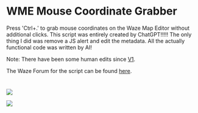 # WME Mouse Coordinate Grabber
Press 'Ctrl+.' to grab mouse coordinates on the Waze Map Editor without additional clicks.
This script was entirely created by ChatGPT!!!!! The only thing I did was remove a JS alert and edit the metadata. All the actually functional code was written by AI!

Note: There have been some human edits since [V1](https://github.com/DeviateFromThePlan/WME-Mouse-Coordinate-Grabber/releases/tag/2024.01.10.01).

The Waze Forum for the script can be found [here](https://www.waze.com/forum/viewtopic.php?t=402506).
#
[![](https://i.ibb.co/JzHFKzj/button-install-here.png)](https://github.com/DeviateFromThePlan/WME-Mouse-Coordinate-Grabber/releases/latest/download/WME-MCG.user.js)

<a href="https://github.com/DeviateFromThePlan/WME-Mouse-Coordinate-Grabber/releases" alt="Total installs"><img src="https://img.shields.io/github/downloads/DeviateFromThePlan/WME-Mouse-Coordinate-Grabber/total?style=for-the-badge&label=Total%20installs%3A" /></a>

